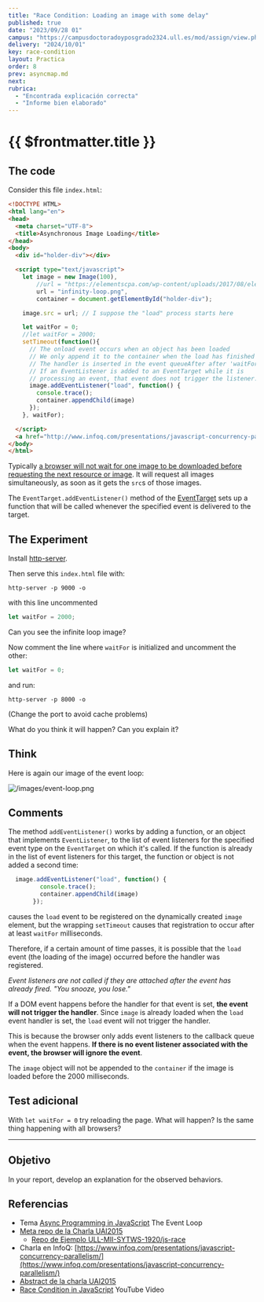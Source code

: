 ```yaml
---
title: "Race Condition: Loading an image with some delay"
published: true
date: "2023/09/28 01"
campus: "https://campusdoctoradoyposgrado2324.ull.es/mod/assign/view.php?id=4063" 
delivery: "2024/10/01"
key: race-condition
layout: Practica
order: 8
prev: asyncmap.md
next: 
rubrica:
  - "Encontrada explicación correcta"
  - "Informe bien elaborado"
---
```


# {{ $frontmatter.title }}


## The code

Consider this file `index.html`: 

```html
<!DOCTYPE HTML>
<html lang="en">
<head>
  <meta charset="UTF-8">
  <title>Asynchronous Image Loading</title>
</head>
<body>
  <div id="holder-div"></div>

  <script type="text/javascript">
    let image = new Image(100),
        //url = "https://elementscpa.com/wp-content/uploads/2017/08/elementscpa-business-infinity-loop-tal-e1504182065499.png", 
        url = "infinity-loop.png", 
        container = document.getElementById("holder-div");

    image.src = url; // I suppose the "load" process starts here

    let waitFor = 0;
    //let waitFor = 2000;
    setTimeout(function(){
      // The onload event occurs when an object has been loaded
      // We only append it to the container when the load has finished
      // The handler is inserted in the event queueAfter after 'waitFor' ms 
      // If an EventListener is added to an EventTarget while it is 
      // processing an event, that event does not trigger the listener.
      image.addEventListener("load", function() {
        console.trace();
        container.appendChild(image)
      });
    }, waitFor);

  </script>
  <a href="http://www.infoq.com/presentations/javascript-concurrency-parallelism">Concurrency and Parallel Computing in JavaScript (Recorded at: StrangeLoop) by Stephan Herhut on Mar 05, 2014 </a>
</body>
</html>
```

Typically [a browser will not wait for one image to be downloaded before requesting the next resource or image](https://stackoverflow.com/questions/53160578/how-do-i-make-a-webpage-think-its-images-are-done-loading). 
It will request all images simultaneously, as soon as it gets the `src`s of those images.


The `EventTarget.addEventListener()` method of the [EventTarget](https://developer.mozilla.org/en-US/docs/Web/API/EventTarget) sets up a function that will be called whenever the specified event is delivered to the target.

## The Experiment

Install  [http-server](https://www.npmjs.com/package/http-server).

Then  serve this `index.html` file with:

```
http-server -p 9000 -o
```

with this line uncommented 

```js
let waitFor = 2000;
```

Can you see the infinite loop image?

Now  comment the line where `waitFor` is initialized and uncomment the other:

```js
let waitFor = 0;
```

and run:

```
http-server -p 8000 -o
```

(Change the port to avoid cache problems)

What do you think it will happen? Can you explain it?

## Think

Here is again our image of the event loop:

![/images/event-loop.png](/images/event-loop.png)


## Comments

The method `addEventListener()` works by adding a function, or an object that implements `EventListener`, to the list of event listeners for the specified event type on the `EventTarget` on which it's called. If the function is already in the list of event listeners for this target, the function or object is not added a second time:

```js
  image.addEventListener("load", function() {
         console.trace();
         container.appendChild(image)
       });
```

causes the `load` event to be registered on the dynamically created `image` element, but the wrapping `setTimeout` causes that registration to occur after at least `waitFor` milliseconds. 

Therefore, if a certain amount of time passes, it is possible that the `load` event (the loading of the image)
occurred before the handler was registered.

*Event listeners are not called if they are attached after the event has already fired. "You snooze, you lose."*

If a DOM event happens before the handler for that event is set, **the event will not trigger the handler**. Since `image` is already loaded when the `load` event handler is set, the `load` event will not trigger the handler.

This is because the browser only adds event listeners to the callback queue when the event happens. **If there is no event listener associated with the event, the browser will ignore the event**.

The `image` object will not be appended to the `container` if the image is loaded before the 2000 milliseconds.


## Test adicional

With `let waitFor = 0` try reloading the page. What will happen?
Is the same thing happening with all browsers?

<hr/>

## Objetivo

In your report, develop an explanation for the observed behaviors.

## Referencias

* Tema [Async Programming in JavaScript](/temas/async/event-loop) The Event Loop
* [Meta repo de la Charla UAI2015](https://github.com/ULL-MII-SYTWS-1920/uai2015)
  * [Repo de Ejemplo ULL-MII-SYTWS-1920/js-race](https://github.com/ULL-MII-SYTWS-1920/js-race)
* Charla en InfoQ: [https://www.infoq.com/presentations/javascript-concurrency-parallelism/](https://www.infoq.com/presentations/javascript-concurrency-parallelism/)
* [Abstract de la charla UAI2015](uai2015)
* [Race Condition in JavaScript](https://youtu.be/wNwBzgDm0BI) YouTube Video
